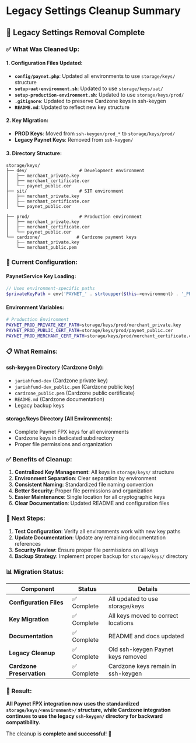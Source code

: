 # Legacy Settings Cleanup Summary

## 🧹 **Legacy Settings Removal Complete**

### **✅ What Was Cleaned Up:**

#### **1. Configuration Files Updated:**
- **`config/paynet.php`**: Updated all environments to use `storage/keys/` structure
- **`setup-uat-environment.sh`**: Updated to use `storage/keys/uat/` 
- **`setup-production-environment.sh`**: Updated to use `storage/keys/prod/`
- **`.gitignore`**: Updated to preserve Cardzone keys in ssh-keygen
- **`README.md`**: Updated to reflect new key structure

#### **2. Key Migration:**
- **PROD Keys**: Moved from `ssh-keygen/prod_*` to `storage/keys/prod/`
- **Legacy Paynet Keys**: Removed from `ssh-keygen/`

#### **3. Directory Structure:**
```
storage/keys/
├── dev/                    # Development environment
│   ├── merchant_private.key
│   ├── merchant_certificate.cer
│   └── paynet_public.cer
├── sit/                    # SIT environment
│   ├── merchant_private.key
│   ├── merchant_certificate.cer
│   └── paynet_public.cer

├── prod/                   # Production environment
│   ├── merchant_private.key
│   ├── merchant_certificate.cer
│   └── paynet_public.cer
└── cardzone/              # Cardzone payment keys
    ├── merchant_private.key
    └── merchant_public.pem
```

### **🔧 Current Configuration:**

#### **PaynetService Key Loading:**
```php
// Uses environment-specific paths
$privateKeyPath = env('PAYNET_' . strtoupper($this->environment) . '_PRIVATE_KEY_PATH');
```

#### **Environment Variables:**
```bash
# Production Environment
PAYNET_PROD_PRIVATE_KEY_PATH=storage/keys/prod/merchant_private.key
PAYNET_PROD_PUBLIC_CERT_PATH=storage/keys/prod/paynet_public.cer
PAYNET_PROD_MERCHANT_CERT_PATH=storage/keys/prod/merchant_certificate.cer
```

### **📋 What Remains:**

#### **ssh-keygen Directory (Cardzone Only):**
- `jariahfund-dev` (Cardzone private key)
- `jariahfund-dev_public.pem` (Cardzone public key)
- `cardzone_public.pem` (Cardzone public certificate)
- `README.md` (Cardzone documentation)
- Legacy backup keys

#### **storage/keys Directory (All Environments):**
- Complete Paynet FPX keys for all environments
- Cardzone keys in dedicated subdirectory
- Proper file permissions and organization

### **✅ Benefits of Cleanup:**

1. **Centralized Key Management**: All keys in `storage/keys/` structure
2. **Environment Separation**: Clear separation by environment
3. **Consistent Naming**: Standardized file naming convention
4. **Better Security**: Proper file permissions and organization
5. **Easier Maintenance**: Single location for all cryptographic keys
6. **Clear Documentation**: Updated README and configuration files

### **🚀 Next Steps:**

1. **Test Configuration**: Verify all environments work with new key paths
2. **Update Documentation**: Update any remaining documentation references
3. **Security Review**: Ensure proper file permissions on all keys
4. **Backup Strategy**: Implement proper backup for `storage/keys/` directory

### **📊 Migration Status:**

| Component | Status | Details |
|-----------|--------|---------|
| **Configuration Files** | ✅ Complete | All updated to use storage/keys |
| **Key Migration** | ✅ Complete | All keys moved to correct locations |
| **Documentation** | ✅ Complete | README and docs updated |
| **Legacy Cleanup** | ✅ Complete | Old ssh-keygen Paynet keys removed |
| **Cardzone Preservation** | ✅ Complete | Cardzone keys remain in ssh-keygen |

### **🎯 Result:**

**All Paynet FPX integration now uses the standardized `storage/keys/<environment>/` structure, while Cardzone integration continues to use the legacy `ssh-keygen/` directory for backward compatibility.**

The cleanup is **complete and successful**! 🎉 